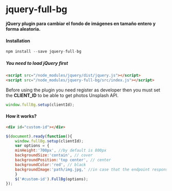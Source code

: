 # jquery-full-bg

**jQuery plugin para cambiar el fondo de imágenes en tamaño entero y forma aleatoria.**

#### Installation
```js
npm install --save jquery-full-bg
```

##### You need to load jQuery first
```html
<script src="/node_modules/jquery/dist/jquery.js"></script>
<script src="/node_modules/jquery-full-bg/src/index.js"></script>
```

Before using the plugin you need register as developer then you must set the **CLIENT_ID** to be able to get photos Unsplash API.

```js
window.fullBg.setup(clientId);
```

#### How it works?
```html
<div id="custom-id"></div>
```
```js
$(document).ready(function(){
    window.fullBg.setup(clientId);
    var options = {
    minHeight:'700px', //by default is 800px
    backgroundSize:'contain', // cover
    backgroundPosition:'top center', // center
    backgroundColor:'red', // black
    backgroundImage:'path/img.jpg,' //in case that the endpoint responses with an error
    }
    $('#custom-id').FullBg(options);
});
```
